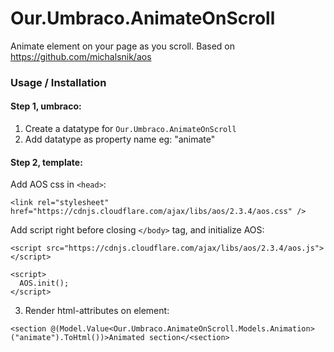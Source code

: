 # Our.Umbraco.AnimateOnScroll

Animate element on your page as you scroll.
Based on https://github.com/michalsnik/aos

### Usage / Installation

#### Step 1, umbraco:

1. Create a datatype for `Our.Umbraco.AnimateOnScroll`
2. Add datatype as property name eg: "animate"

#### Step 2, template:


Add AOS css in `<head>`:
```
<link rel="stylesheet" href="https://cdnjs.cloudflare.com/ajax/libs/aos/2.3.4/aos.css" />
```


Add script right before closing `</body>` tag, and initialize AOS:
```
<script src="https://cdnjs.cloudflare.com/ajax/libs/aos/2.3.4/aos.js"></script>

<script>
  AOS.init();
</script>
```

3. Render html-attributes on element:

```
<section @(Model.Value<Our.Umbraco.AnimateOnScroll.Models.Animation>("animate").ToHtml())>Animated section</<section>
```